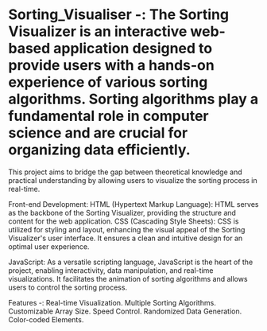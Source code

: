 # Sorting_Visualiser -: The Sorting Visualizer is an interactive web-based application designed to provide users with a hands-on experience of various sorting algorithms. Sorting algorithms play a fundamental role in computer science and are crucial for organizing data efficiently. 
This project aims to bridge the gap between theoretical knowledge and practical understanding by allowing users to visualize the sorting process in real-time.

Front-end Development:
HTML (Hypertext Markup Language): HTML serves as the backbone of the Sorting Visualizer, providing the structure and content for the web application.
CSS (Cascading Style Sheets): CSS is utilized for styling and layout, enhancing the visual appeal of the Sorting Visualizer's user interface. It ensures a clean and intuitive design for an optimal user experience.

JavaScript: As a versatile scripting language, JavaScript is the heart of the project, enabling interactivity, data manipulation, and real-time visualizations. It facilitates the animation of sorting algorithms and allows users to control the sorting process.


Features -:
Real-time Visualization.
Multiple Sorting Algorithms.
Customizable Array Size.
Speed Control.
Randomized Data Generation.
Color-coded Elements.
